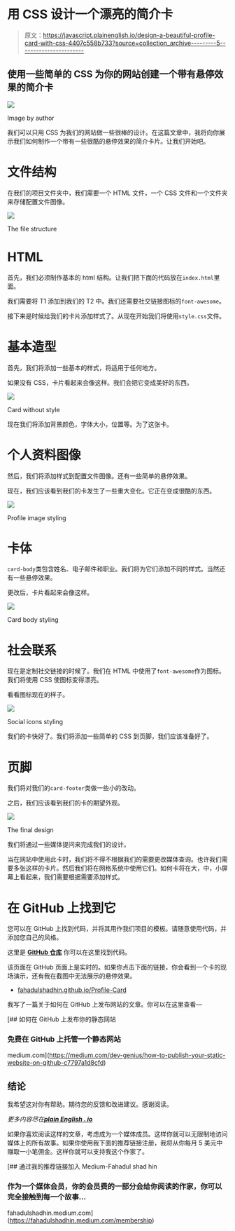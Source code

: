 # 用 CSS 设计一个漂亮的简介卡

> 原文：<https://javascript.plainenglish.io/design-a-beautiful-profile-card-with-css-4407c558b733?source=collection_archive---------5----------------------->

## 使用一些简单的 CSS 为你的网站创建一个带有悬停效果的简介卡

![](img/441ee5d13f927c1cfe044eab9bac20ff.png)

Image by author

我们可以只用 CSS 为我们的网站做一些很棒的设计。在这篇文章中，我将向你展示我们如何制作一个带有一些很酷的悬停效果的简介卡片。让我们开始吧。

# 文件结构

在我们的项目文件夹中，我们需要一个 HTML 文件，一个 CSS 文件和一个文件夹来存储配置文件图像。

![](img/549e1e291121b9ec851425a84294a955.png)

The file structure

# HTML

首先，我们必须制作基本的 html 结构。让我们把下面的代码放在`index.html`里面。

我们需要将 T1 添加到我们的 T2 中。我们还需要社交链接图标的`font-awesome`。

接下来是时候给我们的卡片添加样式了。从现在开始我们将使用`style.css`文件。

# 基本造型

首先，我们将添加一些基本的样式，将适用于任何地方。

如果没有 CSS，卡片看起来会像这样。我们会把它变成美好的东西。

![](img/c3123d4a6793afd1e86530fb7a9202b3.png)

Card without style

现在我们将添加背景颜色，字体大小，位置等。为了这张卡。

# 个人资料图像

然后，我们将添加样式到配置文件图像。还有一些简单的悬停效果。

现在，我们应该看到我们的卡发生了一些重大变化。它正在变成很酷的东西。

![](img/91876ac5ac6b1ae90e06087608804113.png)

Profile image styling

# 卡体

`card-body`类包含姓名、电子邮件和职业。我们将为它们添加不同的样式。当然还有一些悬停效果。

更改后，卡片看起来会像这样。

![](img/f714659f115b5a7063734150913bd8e3.png)

Card body styling

# 社会联系

现在是定制社交链接的时候了。我们在 HTML 中使用了`font-awesome`作为图标。我们将使用 CSS 使图标变得漂亮。

看看图标现在的样子。

![](img/c1b0333669f44b4a959f5b8aceaa0a9c.png)

Social icons styling

我们的卡快好了。我们将添加一些简单的 CSS 到页脚，我们应该准备好了。

# 页脚

我们将对我们的`card-footer`类做一些小的改动。

之后，我们应该看到我们的卡的期望外观。

![](img/11b3035ded59533a5bbd27670a3fe2e8.png)

The final design

我们将通过一些媒体提问来完成我们的设计。

当在网站中使用此卡时，我们将不得不根据我们的需要更改媒体查询。也许我们需要多张这样的卡片。然后我们将在网格系统中使用它们。如何卡将在大，中，小屏幕上看起来，我们需要根据需要添加样式。

# 在 GitHub 上找到它

您可以在 GitHub 上找到代码，并将其用作我们项目的模板。请随意使用代码，并添加您自己的风格。

这里是 [**GitHub 仓库**](https://github.com/FahadulShadhin/Profile-Card) 你可以在这里找到代码。

该页面在 GitHub 页面上是实时的。如果你点击下面的链接，你会看到一个卡的现场演示，还有我在截图中无法展示的悬停效果。

*   [fahadulshadhin.github.io/Profile-Card](https://fahadulshadhin.github.io/Profile-Card/)

我写了一篇关于如何在 GitHub 上发布网站的文章。你可以在这里查看—

[](https://medium.com/dev-genius/how-to-publish-your-static-website-on-github-c7797a1d8cfd) [## 如何在 GitHub 上发布你的静态网站

### 免费在 GitHub 上托管一个静态网站

medium.com](https://medium.com/dev-genius/how-to-publish-your-static-website-on-github-c7797a1d8cfd) 

## 结论

我希望这对你有帮助。期待您的反馈和改进建议。感谢阅读。

*更多内容尽在*[***plain English . io***](https://plainenglish.io/)

如果你喜欢阅读这样的文章，考虑成为一个媒体成员。这样你就可以无限制地访问媒体上的所有故事。如果你使用我下面的推荐链接注册，我将从你每月 5 美元中赚取一小笔佣金。这样你就可以支持我这个作家了。

[](https://fahadulshadhin.medium.com/membership) [## 通过我的推荐链接加入 Medium-Fahadul shad hin

### 作为一个媒体会员，你的会员费的一部分会给你阅读的作家，你可以完全接触到每一个故事…

fahadulshadhin.medium.com](https://fahadulshadhin.medium.com/membership)